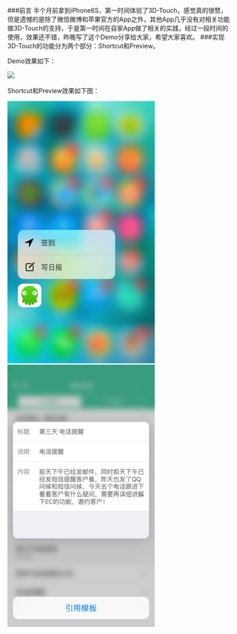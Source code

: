 

###前言
半个月前拿到iPhone6S，第一时间体验了3D-Touch，感觉真的很赞，但是遗憾的是除了微信微博和苹果官方的App之外，其他App几乎没有对相关功能做3D-Touch的支持，于是第一时间在自家App做了相关的实践，经过一段时间的使用，效果还不错，昨晚写了这个Demo分享给大家，希望大家喜欢。
###实现
3D-Touch的功能分为两个部分：Shortcut和Preview。

Demo效果如下：

<img src="./3DTouchSample/image/demo.gif"/>

Shortcut和Preview效果如下图：

<img src="./3DTouchSample/image/shortcut.jpg"/>
<img src="./3DTouchSample/image/preview.jpg"/>




